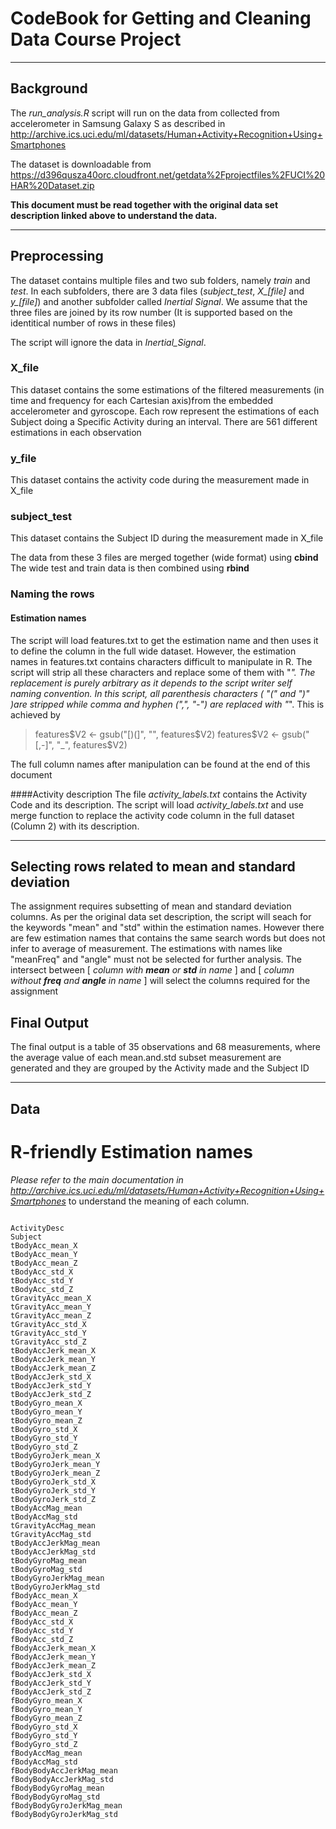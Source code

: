 # CodeBook for Getting and Cleaning Data Course Project


----------


## Background
The *run_analysis.R* script will run on the data from collected from accelerometer in Samsung Galaxy S as described in 
	http://archive.ics.uci.edu/ml/datasets/Human+Activity+Recognition+Using+Smartphones
	
The dataset is downloadable from 
     https://d396qusza40orc.cloudfront.net/getdata%2Fprojectfiles%2FUCI%20HAR%20Dataset.zip

**This document must be read together with the original data set description linked above to understand the data.**


----------


## Preprocessing
The dataset contains multiple files and two sub folders, namely _train_ and _test_.
In each subfolders, there are 3 data files (*subject_test*, *X_[file]* and *y_[file]*) and another subfolder called _Inertial Signal_. 
We assume that the three files are joined  by its row number (It is supported based on the identitical number of rows in these files)

The script will ignore the data in _Inertial_Signal_.

### X_file
This dataset contains the some estimations of the filtered measurements (in time and frequency for each Cartesian axis)from the embedded accelerometer and gyroscope. 
Each row represent the estimations of each Subject doing a Specific Activity during an interval. 
There are 561 different estimations in each observation

### y_file
This dataset contains the activity code during the measurement made in X_file

### subject_test
This dataset contains the Subject ID during the measurement made in X_file

The data from these 3 files are merged together (wide format) using **cbind**
The wide test and train data is then combined using **rbind**

### Naming the rows
#### Estimation names
The script will load features.txt to get the estimation name and then uses it to define the column in the full wide dataset.
However, the estimation names in features.txt contains characters difficult to manipulate in R. The script will strip all these characters and replace some of them with "_". 
The replacement is purely arbitrary as it depends to the script writer self naming convention.
In this script, all parenthesis characters ( "(" and ")" )are stripped while comma and hyphen (",", "-") are replaced with "_".
This is achieved by 
> features$V2 <- gsub("[)(]", "", features$V2)
> features$V2 <- gsub("[,-]", "_", features$V2)

The full column names after manipulation can be found at the end of this document 

####Activity description
The file *activity_labels.txt* contains the Activity Code and its description. The script will load *activity_labels.txt* and use merge function to replace the activity code column in the full dataset (Column 2) with its description.

----------


## Selecting rows related to mean and standard deviation
The assignment requires subsetting of mean and standard deviation columns. 
As per the original data set description, the script will seach for the keywords "mean" and "std" within the estimation names. 
However there are few estimation names that contains the same search words but does not infer to average of measurement. 
The estimations with names like "meanFreq" and "angle" must not be selected for further analysis.
The intersect between [ *column with **mean** or **std** in name* ] and [ *column without **freq** and **angle** in name* ] will select the columns required for the assignment

## Final Output
The final output is a table of 35 observations and 68 measurements, where the average value of each mean.and.std subset measurement are generated and 
they are grouped by the Activity made and the Subject ID


----------
 
## Data 


# R-friendly Estimation names 

*Please refer to the main documentation in http://archive.ics.uci.edu/ml/datasets/Human+Activity+Recognition+Using+Smartphones* to understand the meaning of each column. 

```

ActivityDesc
Subject
tBodyAcc_mean_X
tBodyAcc_mean_Y
tBodyAcc_mean_Z
tBodyAcc_std_X
tBodyAcc_std_Y
tBodyAcc_std_Z
tGravityAcc_mean_X
tGravityAcc_mean_Y
tGravityAcc_mean_Z
tGravityAcc_std_X
tGravityAcc_std_Y
tGravityAcc_std_Z
tBodyAccJerk_mean_X
tBodyAccJerk_mean_Y
tBodyAccJerk_mean_Z
tBodyAccJerk_std_X
tBodyAccJerk_std_Y
tBodyAccJerk_std_Z
tBodyGyro_mean_X
tBodyGyro_mean_Y
tBodyGyro_mean_Z
tBodyGyro_std_X
tBodyGyro_std_Y
tBodyGyro_std_Z
tBodyGyroJerk_mean_X
tBodyGyroJerk_mean_Y
tBodyGyroJerk_mean_Z
tBodyGyroJerk_std_X
tBodyGyroJerk_std_Y
tBodyGyroJerk_std_Z
tBodyAccMag_mean
tBodyAccMag_std
tGravityAccMag_mean
tGravityAccMag_std
tBodyAccJerkMag_mean
tBodyAccJerkMag_std
tBodyGyroMag_mean
tBodyGyroMag_std
tBodyGyroJerkMag_mean
tBodyGyroJerkMag_std
fBodyAcc_mean_X
fBodyAcc_mean_Y
fBodyAcc_mean_Z
fBodyAcc_std_X
fBodyAcc_std_Y
fBodyAcc_std_Z
fBodyAccJerk_mean_X
fBodyAccJerk_mean_Y
fBodyAccJerk_mean_Z
fBodyAccJerk_std_X
fBodyAccJerk_std_Y
fBodyAccJerk_std_Z
fBodyGyro_mean_X
fBodyGyro_mean_Y
fBodyGyro_mean_Z
fBodyGyro_std_X
fBodyGyro_std_Y
fBodyGyro_std_Z
fBodyAccMag_mean
fBodyAccMag_std
fBodyBodyAccJerkMag_mean
fBodyBodyAccJerkMag_std
fBodyBodyGyroMag_mean
fBodyBodyGyroMag_std
fBodyBodyGyroJerkMag_mean
fBodyBodyGyroJerkMag_std

```
